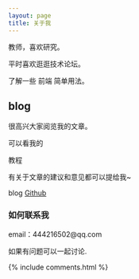 ```yaml
---
layout: page
title: 关于我 
---
```


教师，喜欢研究。
<p>
平时喜欢逛逛技术论坛。
<p>
了解一些 前端 简单用法。

<p>

<h2> blog </h2>  

<p>

很高兴大家阅览我的文章。

<p>

可以看我的 

教程

<p>

有关于文章的建议和意见都可以提给我~ 

<p> 

blog <a target="_blank" href='fuxin123z.github.io'>Github</a> 

<p> 

<p> 

<p> 


<h3> 如何联系我 </h3>  

<p> 
email：444216502@qq.com      
<p> 

<p> 
如果有问题可以一起讨论.
<p> 


{% include comments.html %}

